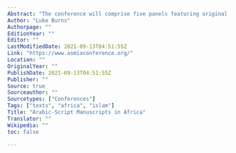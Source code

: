 ```yaml
---
Abstract: "The conference will comprise five panels featuring original, current research on the Arabic-script manuscript cultures of North and Sub-Saharan Africa and the care and management of manuscript collections across the continent."
Author: "Luke Burns"
Authorpage: ""
EditionYear: ""
Editor: ""
LastModifiedDate: 2021-09-13T04:51:55Z
Link: "https://www.asmiaconference.org/"
Location: ""
OriginalYear: ""
PublishDate: 2021-09-13T04:51:55Z
Publisher: ""
Source: true
Sourceauthor: ""
Sourcetypes: ["Conferences"]
Tags: ["texts", "africa", "islam"]
Title: "Arabic-Script Manuscripts in Africa"
Translator: ""
Wikipedia: ""
toc: false

---
```

